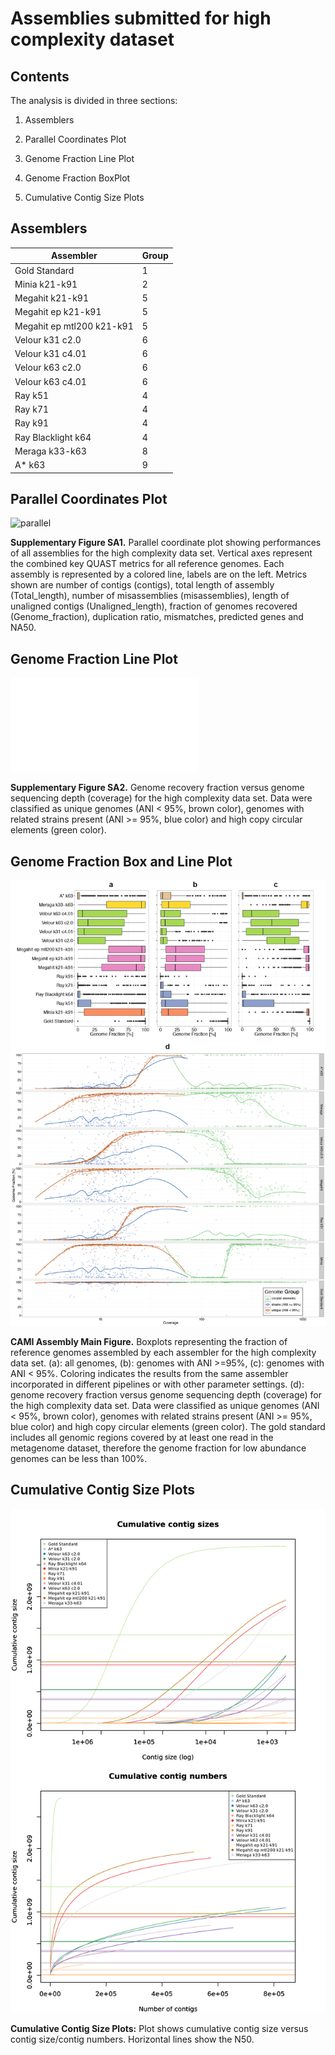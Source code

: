 # Assemblies submitted for high complexity dataset

## Contents

The analysis is divided in three sections: 

1. Assemblers

2. Parallel Coordinates Plot

3. Genome Fraction Line Plot

4. Genome Fraction BoxPlot

5. Cumulative Contig Size Plots

## Assemblers

| Assembler      | Group   | 
|----------------|-----|
| Gold Standard  |  1  |
| Minia k21-k91  |  2  |
| Megahit k21-k91  |  5  |
| Megahit ep k21-k91  | 5 |
| Megahit ep mtl200  k21-k91  |  5   |
| Velour k31 c2.0  |    6   |
| Velour k31 c4.01 |    6   |
| Velour k63 c2.0  |    6   |
| Velour k63 c4.01 |    6   |
| Ray k51                |    4   |
| Ray k71 		|    4   |
| Ray k91                |    4   |
| Ray Blacklight k64    |    4   |
| Meraga k33-k63      |    8   |   
| A* k63	|    9   | 

## Parallel Coordinates Plot

![parallel](high/SFigureA1_CAMI_high_Assembly_metrics_parallel_coordinates_plot.png)

**Supplementary Figure SA1.** Parallel coordinate plot showing performances of all assemblies for the high complexity data set. Vertical axes represent the combined key QUAST metrics for all reference genomes. Each assembly is represented by a colored line, labels are on the left. Metrics shown are number of contigs (contigs), total length of assembly (Total_length), number of misassemblies (misassemblies), length of unaligned contigs (Unaligned_length), fraction of genomes recovered (Genome_fraction), duplication ratio, mismatches, predicted genes and NA50. 

## Genome Fraction Line Plot

![genome fraction line plot](high/SFigureA2_CAMI_high_genome_fraction_all.pdf)

**Supplementary Figure SA2.** Genome recovery fraction versus genome sequencing depth (coverage) for the high complexity data set. Data were classified as unique genomes (ANI < 95%, brown color), genomes with related strains present (ANI >= 95%, blue color) and high copy circular elements (green color).

## Genome Fraction Box and Line Plot

![genome fraction box and line plot](high/AssemblyMainFigure.png)

**CAMI Assembly Main Figure.** Boxplots representing the fraction of reference genomes assembled by
each assembler for the high complexity data set. (a): all genomes, (b): genomes with
ANI >=95%, (c): genomes with ANI < 95%. Coloring indicates the results from the
same assembler incorporated in different pipelines or with other parameter settings.
(d): genome recovery fraction versus genome sequencing depth (coverage) for the
high complexity data set. Data were classified as unique genomes (ANI < 95%,
brown color), genomes with related strains present (ANI >= 95%, blue color) and high
copy circular elements (green color). The gold standard includes all genomic regions covered by at least one read in the metagenome dataset, therefore the genome fraction for low abundance genomes can be less than 100%.

## Cumulative Contig Size Plots

![Cumulative Plots](high/cumulativ_plot.png)

**Cumulative Contig Size Plots:** Plot shows cumulative contig size versus contig size/contig numbers.
Horizontal lines show the N50.
